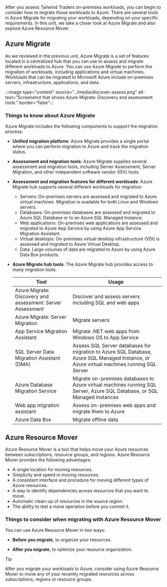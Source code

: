 After you assess Tailwind Traders on-premises workloads, you can begin to consider how to migrate those workloads to Azure. There are several tools in Azure Migrate for migrating your workloads, depending on your specific requirements. In this unit, we take a closer look at Azure Migrate and also explore Azure Resource Mover.

## Azure Migrate 

As we reviewed in the previous unit, Azure Migrate is a set of features located in a centralized hub that you can use to assess and migrate different workloads to Azure. You can use Azure Migrate to perform the migration of workloads, including applications and virtual machines. Workloads that can be migrated to Microsoft Azure include on-premises servers, infrastructure, applications, and data.

:::image type="content" source="../media/discover-assess.png" alt-text="Screenshot that shows Azure Migrate: Discovery and assessment tools." border="false":::

### Things to know about Azure Migrate 

Azure Migrate includes the following components to support the migration process:

- **Unified migration platform**: Azure Migrate provides a single portal where you can perform migration to Azure and track the migration status.

- **Assessment and migration tools**: Azure Migrate supplies several assessment and migration tools, including Server Assessment, Server Migration, and other independent software vendor (ISV) tools.

- **Assessment and migration features for different workloads**: Azure Migrate hub supports several different workloads for migration:
   - Servers: On-premises servers are assessed and migrated to Azure virtual machines. Migration is available for both Linux and Windows servers. 
   - Databases: On-premises databases are assessed and migrated to Azure SQL Database or to an Azure SQL Managed Instance.
   - Web applications: On-premises web applications are assessed and migrated to Azure App Service by using Azure App Service Migration Assistant.
   - Virtual desktops: On-premises virtual desktop infrastructure (VDI) is assessed and migrated to Azure Virtual Desktop.
   - Data: Large volumes of data are migrated to Azure by using Azure Data Box products.

- **Azure Migrate hub tools**: The Azure Migrate hub provides access to many migration tools.

   | Tool | Usage |
   | --- | --- |
   | Azure Migrate: Discovery and assessment: Server Assessment | Discover and assess servers including SQL and web apps |
   | Azure Migrate: Server Migration | Migrate servers |
   | App Service Migration Assistant  | Migrate .NET web apps from Windows OS to App Service |
   | SQL Server Data Migration Assistant (DMA) | Assess SQL Server databases for migration to Azure SQL Database, Azure SQL Managed Instance, or Azure virtual machines running SQL Server |
   | Azure Database Migration Service | Migrate on-premises databases to Azure virtual machines running SQL Server, Azure SQL Database, or SQL Managed Instances |
   | Web app migration assistant | Assess on-premises web apps and migrate them to Azure |
   | Azure Data Box | Migrate offline data |

## Azure Resource Mover

Azure Resource Mover is a tool that helps move your Azure resources between subscriptions, resource groups, and regions. Azure Resource Mover provides the following advantages:

- A single location for moving resources.
- Simplicity and speed in moving resources.
- A consistent interface and procedure for moving different types of Azure resources.
- A way to identify dependencies across resources that you want to move.
- Automatic clean-up of resources in the source region.
- The ability to test a move operation before you commit it.

### Things to consider when migrating with Azure Resource Mover

You can use Azure Resource Mover in two ways:

- **Before you migrate**, to organize your resources.

- **After you migrate**, to optimize your resource organization. 

> [!Tip]
> After you migrate your workloads to Azure, consider using Azure Resource Mover to move any of your recently migrated resources across subscriptions, regions or resource groups.